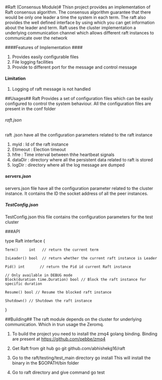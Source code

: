 #Raft (Consensus Module)#
Thisn project provides an implementation of Raft consensus algorithm. The consensus algorithm guarantee that there would be only one leader a time the system in each term. The raft also provides the well defined interface by using which you can get information about the  leader and term. 
	Raft uses the cluster implementation a underlying communication channel which allows different raft instances to communicate over the network

####Features of Implementation ####
1. Provides easily configurable files 
2. File logging facilities
3. Provide to different port for the message and control message 

#### Limitation ####
1. Logging of raft message is not handled


##Usages##
Raft Provides a set of configuration files which can be easily configured to control the system behaviour. All the configuration files are present in the conf folder
###### raft.json 
raft .json have all the configuration parameters related to the raft instance
1. myid : Id of the raft instance 
2. Etimeout : Election timeout
2. hfre : Time interval between thhe heartbeat signals
3. dataDir : directory where all the persistent data related to raft is stored
4. logDir : directory where all the log message are dumped

##### servers.json
servers.json file have all the configuration parameter related to the cluster instance. It contains the ID the socket address of all the peer instances.

##### TestConfig.json 
TestConfig.json this file contains the configuration parameters for the test cluster

###API

type Raft interface {

    Term()     int   // return the current term 

    IsLeader() bool  // return whether the current raft instance is Leader 

    Pid() int		// return the Pid id current Raft instance
    
    // Only available in DEBUG mode
    Block(duration time.Duration) bool // Block the raft instance for specific duration

    Resume() bool // Resume the blocked raft instance

    Shutdown() // Shutdown the raft instance 

}
 


##Building##
The raft module depends on the cluster for underlying communication. Which in trun usage the Zeromq. 

1. To build the project you need to install the zmq4 golang binding. Binding are present at https://github.com/pebbe/zmq4

2. Get Raft from git hub
	go git github.com/abhishekg16/raft
3. Go to the raft/testing/test\_main directory
	go install
   This will install the binary in the $GOPATH/bin folder
4. Go to raft directory and give command 
	go test
	





	



 





